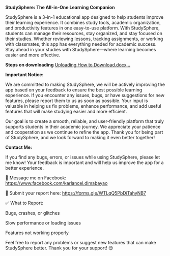 **StudySphere: The All-in-One Learning Companion**  

StudySphere is a 3-in-1 educational app designed to help students improve their learning experience. It combines study tools, academic organization, and productivity features in one easy-to-use platform. With StudySphere, students can manage their resources, stay organized, and stay focused on their studies. Whether reviewing lessons, tracking assignments, or working with classmates, this app has everything needed for academic success. Stay ahead in your studies with StudySphere—where learning becomes easier and more effective.  

**Steps on downloading**
[Uploading How to Download.docx…]()

**Important Notice:**

We are committed to making StudySphere, we will be actively improving the app based on your feedback to ensure the best possible learning experience. If you encounter any issues, bugs, or have suggestions for new features, please report them to us as soon as possible. Your input is valuable in helping us fix problems, enhance performance, and add useful features that will make studying easier and more efficient.

Our goal is to create a smooth, reliable, and user-friendly platform that truly supports students in their academic journey. We appreciate your patience and cooperation as we continue to refine the app. Thank you for being part of StudySphere, and we look forward to making it even better together!
  
**Contact Me:**

If you find any bugs, errors, or issues while using StudySphere, please let me know! Your feedback is important and will help us improve the app for a better experience.


📩 Message me on Facebook: https://www.facebook.com/karlancel.dimabayao

📩 Submit your report here: https://forms.gle/WTLqQ5PbDiTahyNB7


✅ What to Report:

Bugs, crashes, or glitches

Slow performance or loading issues

Features not working properly

Feel free to report any problems or suggest new features that can make StudySphere better. Thank you for your support! 😊
